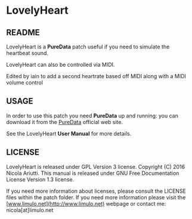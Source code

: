 LovelyHeart
===========

README
------

LovelyHeart is a **PureData** patch useful if you need to simulate the heartbeat sound.

LovelyHeart can also be controlled via MIDI.

Edited by iain to add a second heartrate based off MIDI along with a MIDI volume control

USAGE
-----
In order to use this patch you need **PureData** up and running: you can download it from the [PureData](http://puredata.info/) official web site.

See the LovelyHeart **User Manual** for more details.

LICENSE
-------

LovelyHeart is released under GPL Version 3 license. Copyright (C) 2016 Nicola Ariutti.
This manual is released under GNU Free Documentation License Version 1.3 license.

If you need more information about licenses, please consult the LICENSE files within the patch folder. 
If you need more information please visit the [www.limulo.net](http://www.limulo.net) webpage or contact me: nicola[at]limulo.net
